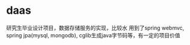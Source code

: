 daas
====
研究生毕业设计项目，数据存储服务的实现，比较水
用到了spring webmvc, spring jpa(mysql, mongodb), cglib生成java字节码等，有一定的项目价值
